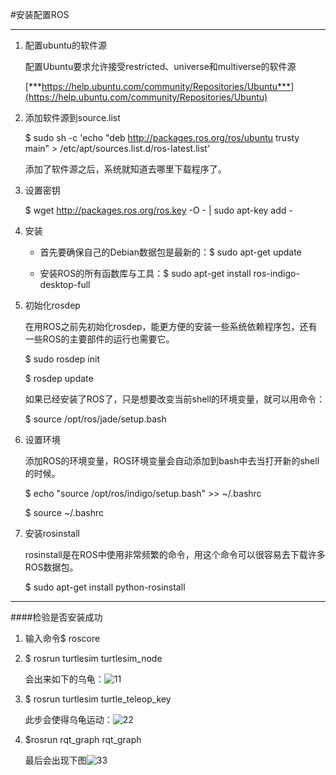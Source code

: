 #安装配置ROS

***

1. 配置ubuntu的软件源

	配置Ubuntu要求允许接受restricted、universe和multiverse的软件源
	
	[***https://help.ubuntu.com/community/Repositories/Ubuntu***](https://help.ubuntu.com/community/Repositories/Ubuntu)
2. 添加软件源到source.list
    
    $ sudo sh -c 'echo "deb http://packages.ros.org/ros/ubuntu trusty main" > /etc/apt/sources.list.d/ros-latest.list'
    
    添加了软件源之后，系统就知道去哪里下载程序了。
   
3. 设置密钥

	$ wget http://packages.ros.org/ros.key -O - | sudo apt-key add -

4. 安装
	
	* 首先要确保自己的Debian数据包是最新的：$ sudo apt-get update
	
	* 安装ROS的所有函数库与工具：$ sudo apt-get install ros-indigo-desktop-full
	
5. 初始化rosdep

	在用ROS之前先初始化rosdep，能更方便的安装一些系统依赖程序包，还有一些ROS的主要部件的运行也需要它。
	
	$ sudo rosdep init
	
	$ rosdep update
	
	如果已经安装了ROS了，只是想要改变当前shell的环境变量，就可以用命令：
	
	$ source /opt/ros/jade/setup.bash
	
6. 设置环境

	添加ROS的环境变量，ROS环境变量会自动添加到bash中去当打开新的shell的时候。
	
	$ echo "source /opt/ros/indigo/setup.bash" >> ~/.bashrc
	
	$ source ~/.bashrc
	
7. 安装rosinstall

	rosinstall是在ROS中使用非常频繁的命令，用这个命令可以很容易去下载许多ROS数据包。
	
	$ sudo apt-get install python-rosinstall
	
***

####检验是否安装成功

1. 输入命令$ roscore

2. $ rosrun turtlesim turtlesim_node

	会出来如下的乌龟：![11](http://a2.qpic.cn/psb?/V12QVqkX2sMUU9/7qW8gYVs8zDE9q5Jg8pIGsXhA7CBR*cesYtHzSHIaBU!/m/dI0BAAAAAAAAnull&bo=XQBPAAAAAAADBzA!&rf=photolist&t=5)

3. $ rosrun turtlesim turtle_teleop_key
	
	此步会使得乌龟运动：![22](http://a3.qpic.cn/psb?/V12QVqkX2sMUU9/KkpVmott7AGg8Xkxg89Jc5bJSd*QbO5JHZMKwmfqwV4!/m/dAoBAAAAAAAAnull&bo=wwCsAAAAAAADB00!&rf=photolist&t=5)

4. $rosrun rqt_graph rqt_graph

	最后会出现下图![33](http://a4.qpic.cn/psb?/V12QVqkX2sMUU9/eJeAJDweA0d2me.xXZZYnvHobvDHYU1oDuDNU8dzljI!/m/dGcBAAAAAAAAnull&bo=PQOJAQAAAAADB5Q!&rf=photolist&t=5)
